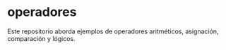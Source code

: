 # operadores
Este repositorio aborda ejemplos de operadores aritméticos, asignación, comparación y lógicos.
